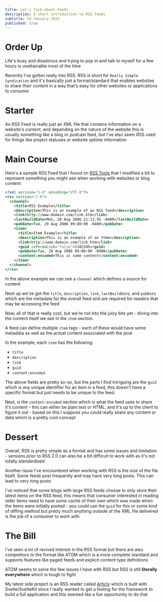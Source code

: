 ```yaml
---
title: Let's talk about Feeds
description: A short introduction to RSS feeds
subtitle: 24 January 2023
published: true
---
```


# Order Up

Life's busy and disastrous and trying to pop in and talk to myself for a few hours is unattainable most of the time 

Recently I've gotten really into RSS. RSS is short for `Really Simple Syndication` and it's basically just a format/standard that enables websites to share their content in a way that's easy for other websites or applications to consume 

# Starter

An RSS Feed is really just an XML file that contains information on a website's content, and depending on the nature of the website this is usually something like a blog or podcast feed, but I've also seem RSS used for things like project statuses or website uptime information 

# Main Course

Here's a sample RSS Feed that I found on [RSS Tools](http://www.rss-tools.com/rss-example.htm) that I modified a bit to represent something you might see when working with websites or blog content: 

```xml 
<?xml version="1.0" encoding="UTF-8"?> 
<rss version="2.0"> 
  <channel> 
    <title>RSS Example</title> 
    <description>This is an example of an RSS feed</description> 
    <link>http://www.domain.com/link.htm</link> 
    <lastBuildDate>Mon, 28 Aug 2006 11:12:55 -0400</lastBuildDate> 
    <pubDate>Tue, 29 Aug 2006 09:00:00 -0400</pubDate> 
    <item> 
      <title>Item Example</title> 
      <description>This is an example of an Item</description> 
      <link>http://www.domain.com/link.htm</link> 
      <guid isPermaLink="false">1102345</guid> 
      <pubDate>Tue, 29 Aug 2006 09:00:00 -0400</pubDate> 
      <content:encoded>This is some content</content:encoded> 
    </item> 
  </channel> 
</rss> 
``` 

In the above example we can see a `channel` which defines a source for content 

Next up we've got the `title`, `description`, `link`, `lastBuildDate`, and `pubDate` which are the metadata for the overall feed and are required for readers that may be accessing the feed 

Now, all of that is really cool, but we're not into the juicy bits yet - diving into the content itself we see in the `item` section.  

A feed can define multiple `item` tags - each of these would have some metadata as well as the actual content associated with the post 

In the example, each `item` has the following:

- `title`
- `description`
- `link`
- `guid`
- `content:encoded`

The above fields are pretty so-so, but the parts I find intriguing are the `guid` which is any unique identifier for an item in a feed, this doesn't have a specific format but just needs to be unique to the feed. 

Next, is the `content:encoded` section which is what the feed uses to share it's content - this can either be plain text or HTML, and it's up to the client to figure it out - based on this I suppose you could really share any content or data which is a pretty cool concept 

# Dessert 

Overall, RSS is pretty simple as a format and has some issues and limitation - versions prior to RSS 2.0 can also be a bit difficult to work with as it's not totally standardised 

Another issue I've encountered when working with RSS is the size of the file itself. Some feeds post frequently and may have very long posts. This can lead to very long posts 

I've noticed that some blogs with large RSS feeds choose to only store their latest items on the RSS feed, this means that consumer interested in reading older items need to have some cache of their own which was made when the items were initially posted - you could use the `guid` for this or some kind of diffing method but pretty much anything outside of the XML file delivered is the job of a consumer to work with 

# The Bill 

I've seen a lot of revived interest in the RSS format but there are also competitors to the format like ATOM which is a more complete standard and supports features like paged feeds and explicit content type definitions 

ATOM seems to solve the few issues I have with RSS but RSS is still **literally everywhere** which is tough to fight 

My latest side project is an RSS reader called [Articly](https://articly.vercel.app) which is built with Svelte/SvelteKit since I really wanted to get a feeling for the framework to build a full application and this seemed like a fun opportunity to do that
